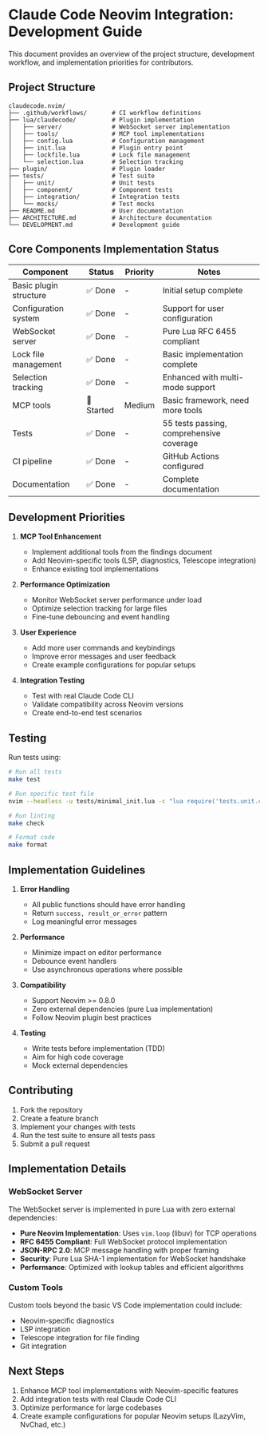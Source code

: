 # Claude Code Neovim Integration: Development Guide

This document provides an overview of the project structure, development workflow, and implementation priorities for contributors.

## Project Structure

```none
claudecode.nvim/
├── .github/workflows/       # CI workflow definitions
├── lua/claudecode/          # Plugin implementation
│   ├── server/              # WebSocket server implementation
│   ├── tools/               # MCP tool implementations
│   ├── config.lua           # Configuration management
│   ├── init.lua             # Plugin entry point
│   ├── lockfile.lua         # Lock file management
│   └── selection.lua        # Selection tracking
├── plugin/                  # Plugin loader
├── tests/                   # Test suite
│   ├── unit/                # Unit tests
│   ├── component/           # Component tests
│   ├── integration/         # Integration tests
│   └── mocks/               # Test mocks
├── README.md                # User documentation
├── ARCHITECTURE.md          # Architecture documentation
└── DEVELOPMENT.md           # Development guide
```

## Core Components Implementation Status

| Component              | Status     | Priority | Notes                                    |
| ---------------------- | ---------- | -------- | ---------------------------------------- |
| Basic plugin structure | ✅ Done    | -        | Initial setup complete                   |
| Configuration system   | ✅ Done    | -        | Support for user configuration           |
| WebSocket server       | ✅ Done    | -        | Pure Lua RFC 6455 compliant              |
| Lock file management   | ✅ Done    | -        | Basic implementation complete            |
| Selection tracking     | ✅ Done    | -        | Enhanced with multi-mode support         |
| MCP tools              | 🚧 Started | Medium   | Basic framework, need more tools         |
| Tests                  | ✅ Done    | -        | 55 tests passing, comprehensive coverage |
| CI pipeline            | ✅ Done    | -        | GitHub Actions configured                |
| Documentation          | ✅ Done    | -        | Complete documentation                   |

## Development Priorities

1. **MCP Tool Enhancement**

   - Implement additional tools from the findings document
   - Add Neovim-specific tools (LSP, diagnostics, Telescope integration)
   - Enhance existing tool implementations

2. **Performance Optimization**

   - Monitor WebSocket server performance under load
   - Optimize selection tracking for large files
   - Fine-tune debouncing and event handling

3. **User Experience**

   - Add more user commands and keybindings
   - Improve error messages and user feedback
   - Create example configurations for popular setups

4. **Integration Testing**
   - Test with real Claude Code CLI
   - Validate compatibility across Neovim versions
   - Create end-to-end test scenarios

## Testing

Run tests using:

```bash
# Run all tests
make test

# Run specific test file
nvim --headless -u tests/minimal_init.lua -c "lua require('tests.unit.config_spec')"

# Run linting
make check

# Format code
make format
```

## Implementation Guidelines

1. **Error Handling**

   - All public functions should have error handling
   - Return `success, result_or_error` pattern
   - Log meaningful error messages

2. **Performance**

   - Minimize impact on editor performance
   - Debounce event handlers
   - Use asynchronous operations where possible

3. **Compatibility**

   - Support Neovim >= 0.8.0
   - Zero external dependencies (pure Lua implementation)
   - Follow Neovim plugin best practices

4. **Testing**
   - Write tests before implementation (TDD)
   - Aim for high code coverage
   - Mock external dependencies

## Contributing

1. Fork the repository
2. Create a feature branch
3. Implement your changes with tests
4. Run the test suite to ensure all tests pass
5. Submit a pull request

## Implementation Details

### WebSocket Server

The WebSocket server is implemented in pure Lua with zero external dependencies:

- **Pure Neovim Implementation**: Uses `vim.loop` (libuv) for TCP operations
- **RFC 6455 Compliant**: Full WebSocket protocol implementation
- **JSON-RPC 2.0**: MCP message handling with proper framing
- **Security**: Pure Lua SHA-1 implementation for WebSocket handshake
- **Performance**: Optimized with lookup tables and efficient algorithms

### Custom Tools

Custom tools beyond the basic VS Code implementation could include:

- Neovim-specific diagnostics
- LSP integration
- Telescope integration for file finding
- Git integration

## Next Steps

1. Enhance MCP tool implementations with Neovim-specific features
2. Add integration tests with real Claude Code CLI
3. Optimize performance for large codebases
4. Create example configurations for popular Neovim setups (LazyVim, NvChad, etc.)

